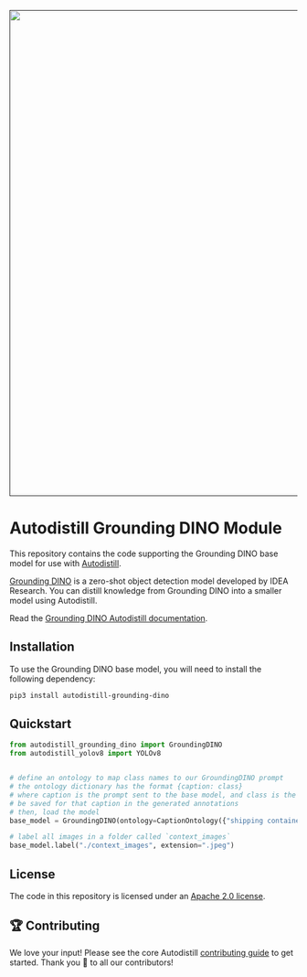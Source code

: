 <div align="center">
  <p>
    <a align="center" href="" target="_blank">
      <img
        width="850"
        src="https://media.roboflow.com/open-source/autodistill/autodistill-banner.png?3"
      >
    </a>
  </p>
</div>

# Autodistill Grounding DINO Module

This repository contains the code supporting the Grounding DINO base model for use with [Autodistill](https://github.com/autodistill/autodistill).

[Grounding DINO](https://github.com/IDEA-Research/GroundingDINO) is a zero-shot object detection model developed by IDEA Research. You can distill knowledge from Grounding DINO into a smaller model using Autodistill.

Read the [Grounding DINO Autodistill documentation](https://autodistill.github.io/autodistill/base_models/grounding-dino/).

## Installation

To use the Grounding DINO base model, you will need to install the following dependency:

```bash
pip3 install autodistill-grounding-dino
```

## Quickstart

```python
from autodistill_grounding_dino import GroundingDINO
from autodistill_yolov8 import YOLOv8


# define an ontology to map class names to our GroundingDINO prompt
# the ontology dictionary has the format {caption: class}
# where caption is the prompt sent to the base model, and class is the label that will
# be saved for that caption in the generated annotations
# then, load the model
base_model = GroundingDINO(ontology=CaptionOntology({"shipping container": "container"}))

# label all images in a folder called `context_images`
base_model.label("./context_images", extension=".jpeg")
```

## License

The code in this repository is licensed under an [Apache 2.0 license](LICENSE).

## 🏆 Contributing

We love your input! Please see the core Autodistill [contributing guide](https://github.com/autodistill/autodistill/blob/main/CONTRIBUTING.md) to get started. Thank you 🙏 to all our contributors!
